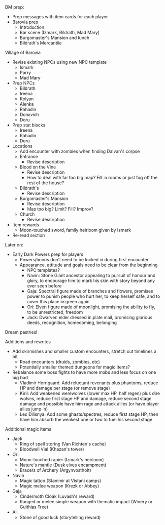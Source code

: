 DM prep:
- Prep messages with item cards for each player
- Barovia prep
	- Introduction
	- Bar scene (Izmark, Bildrath, Mad Mary)
	- Burgomaster's Mansion and lunch
	- Bildrath's Mercantile

Village of Barovia
- Revise existing NPCs using new NPC template
	- Ismark
	- Parry
	- Mad Mary
- Prep NPCs
	- Bildrath
	- Ireena
	- Kolyan
	- Alenka
	- Rahadin
	- Donavich
	- Doru
- Prep stat blocks
	- Ireena
	- Rahadin
	- Doru
- Locations
	- Add encounter with zombies when finding Dalvan's corpse
	- Entrance
		- Revise description
	- Blood on the Vine
		- Revise description
		- How to deal with far too big map? Fill in rooms or just fog off the rest of the house?
	- Bildrath's
		- Revise description
	- Burgomaster's Mansion
		- Revise description
		- Map too big? Limit? Fill? Improv?
	- Church
		- Revise description
- Item rewards
	- Moon-touched sword, family heirloom given by Ismark
- Re-read section

Later on:
- Early Dark Powers prep for players
	- Powers/boons don't need to be locked in during first encounter
	- Appearance, attitude and goals need to be clear from the beginning
		- NPC templates?
		- Navin: Stone Giant ancestor appealing to pursuit of honour and glory, to encourage him to mark his skin with story beyond any ever seen before
		- Gaja: Spectral figure made of branches and flowers, promises power to punish people who hurt her, to keep herself safe, and to cover this place in green again
		- Ori: Elven figure made of moonlight, promising the ability to fly, to be unrestricted, freedom
		- Jack: Dwarven elder dressed in plate mail, promising glorious deeds, recognition, homecoming, belonging

Dream pastries!

Additions and rewrites
- Add skirmishes and smaller custom encounters, stretch out timelines a bit
	- Road encounters (druids, zombies, etc)
	- Potentially smaller themed dungeons for magic items?
- Rebalance some boss fights to have more mobs and less focus on one big bad
	- Vladimir Horngaard: Add reluctant revenants plus phantoms, reduce HP and damage per stage (or remove stage)
	- Kiril: Add weakened werewolves (lower max HP, half regen) plus dire wolves, reduce first stage HP and damage, reduce second stage damage and possible have him rage and attack allies (or have player allies jump in)
	- Leo Dilisnya: Add some ghasts/spectres, reduce first stage HP, then have him absorb the weakest one or two to fuel his second stage

Additional magic items
- Jack
	- Ring of spell storing (Van Richten's cache)
	- Bloodwell Vial (Khazan's tower)
- Ori
	- Moon-touched rapier (Izmark's heirloom)
	- Nature's mantle (Dusk elves encampment)
	- Bracers of Archery (Argynvostholt)
- Navin
	- Magic tattoo (Stanimir at Vistani camps)
	- Magic melee weapon (Krezk or Abbey)
- Gaja
	- Cindermoth Cloak (Luvash's reward)
	- Ranged or melee simple weapon with thematic impact (Winery or Gulthias Tree)
- All
	- Stone of good luck (storytelling reward)